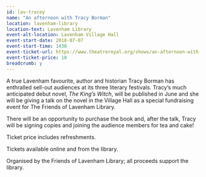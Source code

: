 ```yaml
---
id: lav-tracey
name: "An afternoon with Tracy Borman"
location: lavenham-library
location-text: Lavenham Library
event-alt-location: Lavenham Village Hall
event-start-date: 2018-07-07
event-start-time: 1430
event-ticket-url: https://www.theatreroyal.org/shows/an-afternoon-with-tracy-borman/
event-ticket-price: 10
breadcrumb: y
---
```


A true Lavenham favourite, author and historian Tracy Borman has enthralled sell-out audiences at its three literary festivals. Tracy’s much anticipated debut novel, <cite>The King’s Witch</cite>, will be published in June and she will be giving a talk on the novel in the Village Hall as a special fundraising event for The Friends of Lavenham Library.

There will be an opportunity to purchase the book and, after the talk, Tracy will be signing copies and joining the audience members for tea and cake!

Ticket price includes refreshments.

Tickets available online and from the library.

Organised by the Friends of Lavenham Library; all proceeds support the library.
